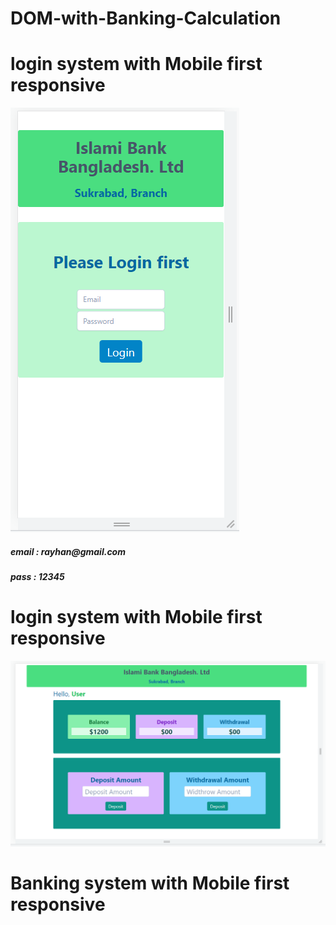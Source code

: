 # DOM-with-Banking-Calculation

# login system with Mobile first responsive
<img src="/images/loginPage-mobile.png" alt="">

<h5>email : rayhan@gmail.com</h5>
<h5>pass : 12345</h5>

# login system with Mobile first responsive
<img src="/images/System-tab.png" alt="">

# Banking system with Mobile first responsive
<img src="/images/System-mobile.png-mobile.png" alt="">